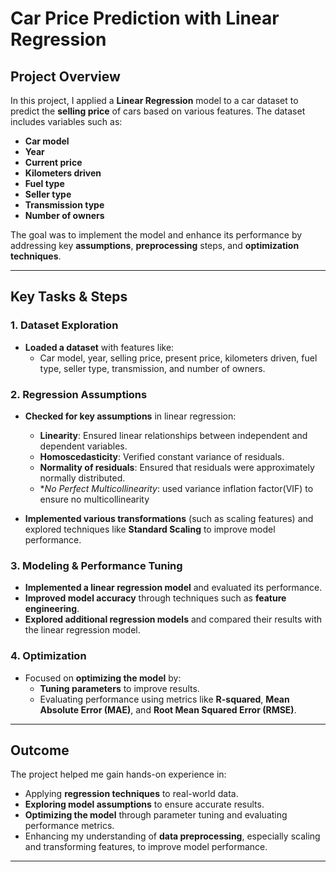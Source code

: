 # Car Price Prediction with Linear Regression

## Project Overview

In this project, I applied a **Linear Regression** model to a car dataset to predict the **selling price** of cars based on various features. The dataset includes variables such as:

- **Car model**
- **Year**
- **Current price**
- **Kilometers driven**
- **Fuel type**
- **Seller type**
- **Transmission type**
- **Number of owners**

The goal was to implement the model and enhance its performance by addressing key **assumptions**, **preprocessing** steps, and **optimization techniques**.

---

## Key Tasks & Steps

### 1. **Dataset Exploration**
- **Loaded a dataset** with features like:
  - Car model, year, selling price, present price, kilometers driven, fuel type, seller type, transmission, and number of owners.
  
### 2. **Regression Assumptions**
- **Checked for key assumptions** in linear regression:
  - **Linearity**: Ensured linear relationships between independent and dependent variables.
  - **Homoscedasticity**: Verified constant variance of residuals.
  - **Normality of residuals**: Ensured that residuals were approximately normally distributed.
  - **No Perfect Multicollinearity*: used variance inflation factor(VIF) to ensure no multicollinearity
  
- **Implemented various transformations** (such as scaling features) and explored techniques like **Standard Scaling** to improve model performance.

### 3. **Modeling & Performance Tuning**
- **Implemented a linear regression model** and evaluated its performance.
- **Improved model accuracy** through techniques such as **feature engineering**.
- **Explored additional regression models** and compared their results with the linear regression model.

### 4. **Optimization**
- Focused on **optimizing the model** by:
  - **Tuning parameters** to improve results.
  - Evaluating performance using metrics like **R-squared**, **Mean Absolute Error (MAE)**, and **Root Mean Squared Error (RMSE)**.

---

## Outcome

The project helped me gain hands-on experience in:
- Applying **regression techniques** to real-world data.
- **Exploring model assumptions** to ensure accurate results.
- **Optimizing the model** through parameter tuning and evaluating performance metrics.
- Enhancing my understanding of **data preprocessing**, especially scaling and transforming features, to improve model performance.

---
